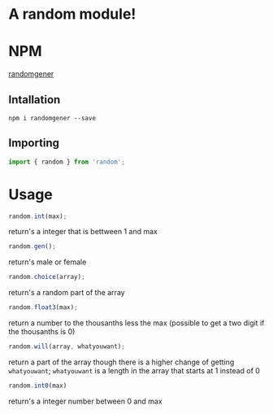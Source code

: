 # A random module!

# NPM

[randomgener](https://www.npmjs.com/package/randomgener)

## Intallation

`npm i randomgener --save`

## Importing

```JavaScript
import { random } from 'random';
```

# Usage

```JavaScript
random.int(max);
```

return's a integer that is bettween 1 and max

```JavaScript
random.gen();
```

return's male or female

```JavaScript
random.choice(array);
```

return's a random part of the array

```JavaScript
random.float3(max);
```

return a number to the thousanths less the max (possible to get a two digit if the thousanths is 0)

```JavaScript
random.will(array, whatyouwant);
```

return a part of the array though there is a higher change of getting `whatyouwant`;
`whatyouwant` is a length in the array that starts at 1 instead of 0


```JavaScript
random.int0(max)
```

return's a integer number between 0 and max

